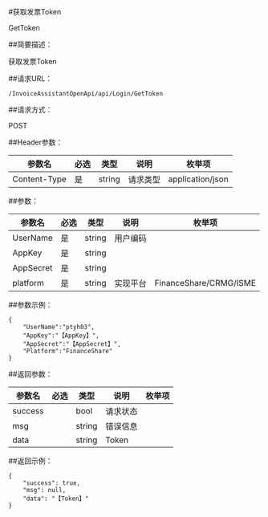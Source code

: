 #获取发票Token

GetToken

##简要描述：

获取发票Token

##请求URL：

    /InvoiceAssistantOpenApi/api/Login/GetToken

##请求方式：

POST

##Header参数：

|  参数名 | 必选  | 类型  | 说明  | 枚举项  |
| ------------ | ------------ | ------------ | ------------ | ------------
| Content-Type  |  是 | string  |  请求类型 | application/json

##参数：

|  参数名 | 必选  | 类型  | 说明  | 枚举项  |
| ------------ | ------------ | ------------ | ------------ | ------------
| UserName  | 是  | string  | 用户编码 |
| AppKey  | 是  | string  |  |
| AppSecret  | 是  | string  |  |
| platform  | 是  | string  | 实现平台 | FinanceShare/CRMG/ISME

##参数示例：

    {
        "UserName":"ptyh03",
        "AppKey":"【AppKey】",
        "AppSecret":"【AppSecret】",
        "Platform":"FinanceShare"
    }

##返回参数：

|  参数名 | 必选  | 类型  | 说明  | 枚举项  |
| ------------ | ------------ | ------------ | ------------ | ------------
|success||bool|请求状态|
|msg||string|错误信息|
|data||string|Token|

##返回示例：

    {
        "success": true,
        "msg": null,
        "data": "【Token】"
    }
